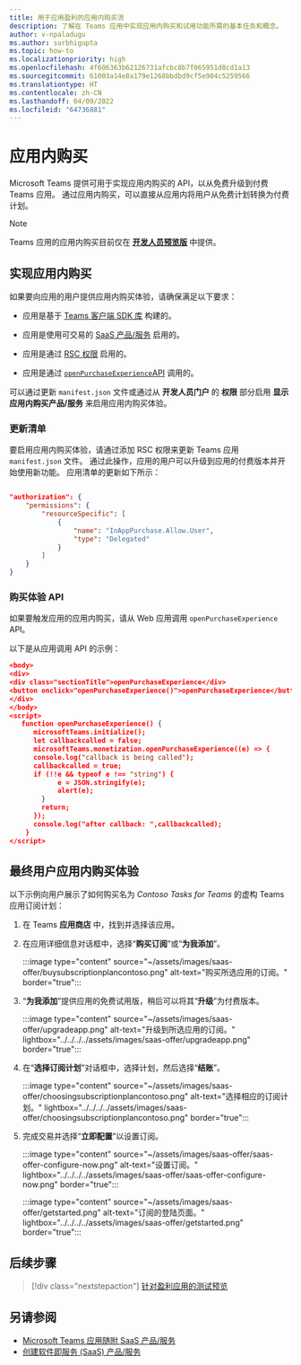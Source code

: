 ```yaml
---
title: 用于应用盈利的应用内购买流
description: 了解在 Teams 应用中实现应用内购买和试用功能所需的基本任务和概念。
author: v-npaladugu
ms.author: surbhigupta
ms.topic: how-to
ms.localizationpriority: high
ms.openlocfilehash: 4f606363b62126731afcbc8b7f065951d8cd1a13
ms.sourcegitcommit: 61003a14e8a179e1268bbdbd9cf5e904c5259566
ms.translationtype: HT
ms.contentlocale: zh-CN
ms.lasthandoff: 04/09/2022
ms.locfileid: "64736881"
---
```

# <a name="in-app-purchases"></a>应用内购买

Microsoft Teams 提供可用于实现应用内购买的 API，以从免费升级到付费 Teams 应用。 通过应用内购买，可以直接从应用内将用户从免费计划转换为付费计划。

> [!NOTE]
> Teams 应用的应用内购买目前仅在 [**开发人员预览版**](/microsoftteams/platform/resources/dev-preview/developer-preview-intro) 中提供。

## <a name="implement-in-app-purchases"></a>实现应用内购买

如果要向应用的用户提供应用内购买体验，请确保满足以下要求：

* 应用是基于 [Teams 客户端 SDK 库](https://github.com/OfficeDev/microsoft-teams-library-js) 构建的。

* 应用是使用可交易的 [SaaS 产品/服务](~/concepts/deploy-and-publish/appsource/prepare/include-saas-offer.md) 启用的。

* 应用是通过 [RSC 权限](#update-manifest) 启用的。

* 应用是通过 [`openPurchaseExperience`API](#purchase-experience-api) 调用的。

可以通过更新 `manifest.json` 文件或通过从 **开发人员门户** 的 **权限** 部分启用 **显示应用内购买产品/服务** 来启用应用内购买体验。

### <a name="update-manifest"></a>更新清单

要启用应用内购买体验，请通过添加 RSC 权限来更新 Teams 应用 `manifest.json` 文件。 通过此操作，应用的用户可以升级到应用的付费版本并开始使用新功能。 应用清单的更新如下所示：

```json

"authorization": {
    "permissions": {
        "resourceSpecific": [
            {
                "name": "InAppPurchase.Allow.User",
                "type": "Delegated"
            }
        ]
    }
}
```

### <a name="purchase-experience-api"></a>购买体验 API

如果要触发应用的应用内购买，请从 Web 应用调用 `openPurchaseExperience` API。

以下是从应用调用 API 的示例：

```json
<body> 
<div> 
<div class="sectionTitle">openPurchaseExperience</div> 
<button onclick="openPurchaseExperience()">openPurchaseExperience</button> 
</div> 
</body> 
<script> 
   function openPurchaseExperience() {
      microsoftTeams.initialize();
      let callbackcalled = false;
      microsoftTeams.monetization.openPurchaseExperience((e) => {
      console.log("callback is being called");
      callbackcalled = true;  
      if (!!e && typeof e !== "string") {
            e = JSON.stringify(e);
            alert(e);
        }
        return;
      });
      console.log("after callback: ",callbackcalled);
    } 
</script> 
```

## <a name="end-user-in-app-purchasing-experience"></a>最终用户应用内购买体验

以下示例向用户展示了如何购买名为 *Contoso Tasks for Teams* 的虚构 Teams 应用订阅计划：

1. 在 Teams **应用商店** 中，找到并选择该应用。

1. 在应用详细信息对话框中，选择“**购买订阅**”或“**为我添加**”。

    :::image type="content" source="~/assets/images/saas-offer/buysubscriptionplancontoso.png" alt-text="购买所选应用的订阅。" border="true":::

1. “**为我添加**”提供应用的免费试用版，稍后可以将其“**升级**”为付费版本。

    :::image type="content" source="~/assets/images/saas-offer/upgradeapp.png" alt-text="升级到所选应用的订阅。" lightbox="../../../../assets/images/saas-offer/upgradeapp.png" border="true":::

1. 在“**选择订阅计划**”对话框中，选择计划，然后选择“**结账**”。

    :::image type="content" source="~/assets/images/saas-offer/choosingsubscriptionplancontoso.png" alt-text="选择相应的订阅计划。" lightbox="../../../../assets/images/saas-offer/choosingsubscriptionplancontoso.png" border="true":::

1. 完成交易并选择“**立即配置**”以设置订阅。

    :::image type="content" source="~/assets/images/saas-offer/saas-offer-configure-now.png" alt-text="设置订阅。" lightbox="../../../../assets/images/saas-offer/saas-offer-configure-now.png" border="true":::

    :::image type="content" source="~/assets/images/saas-offer/getstarted.png" alt-text="订阅的登陆页面。" lightbox="../../../../assets/images/saas-offer/getstarted.png" border="true":::

## <a name="next-step"></a>后续步骤

> [!div class="nextstepaction"]
> [针对盈利应用的测试预览](~/concepts/deploy-and-publish/appsource/prepare/Test-preview-for-monetized-apps.md)

## <a name="see-also"></a>另请参阅

* [Microsoft Teams 应用随附 SaaS 产品/服务](~/concepts/deploy-and-publish/appsource/prepare/include-saas-offer.md)
* [创建软件即服务 (SaaS) 产品/服务](include-saas-offer.md#create-your-saas-offer)
